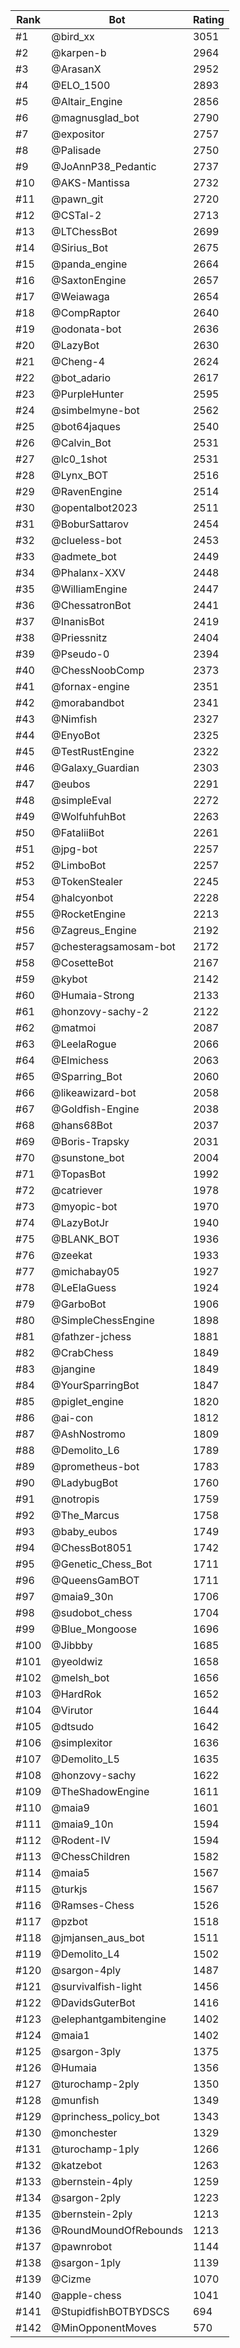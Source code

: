 Rank|Bot|Rating
---|---|---
#1|@bird_xx|3051
#2|@karpen-b|2964
#3|@ArasanX|2952
#4|@ELO_1500|2893
#5|@Altair_Engine|2856
#6|@magnusglad_bot|2790
#7|@expositor|2757
#8|@Palisade|2750
#9|@JoAnnP38_Pedantic|2737
#10|@AKS-Mantissa|2732
#11|@pawn_git|2720
#12|@CSTal-2|2713
#13|@LTChessBot|2699
#14|@Sirius_Bot|2675
#15|@panda_engine|2664
#16|@SaxtonEngine|2657
#17|@Weiawaga|2654
#18|@CompRaptor|2640
#19|@odonata-bot|2636
#20|@LazyBot|2630
#21|@Cheng-4|2624
#22|@bot_adario|2617
#23|@PurpleHunter|2595
#24|@simbelmyne-bot|2562
#25|@bot64jaques|2540
#26|@Calvin_Bot|2531
#27|@lc0_1shot|2531
#28|@Lynx_BOT|2516
#29|@RavenEngine|2514
#30|@opentalbot2023|2511
#31|@BoburSattarov|2454
#32|@clueless-bot|2453
#33|@admete_bot|2449
#34|@Phalanx-XXV|2448
#35|@WilliamEngine|2447
#36|@ChessatronBot|2441
#37|@InanisBot|2419
#38|@Priessnitz|2404
#39|@Pseudo-0|2394
#40|@ChessNoobComp|2373
#41|@fornax-engine|2351
#42|@morabandbot|2341
#43|@Nimfish|2327
#44|@EnyoBot|2325
#45|@TestRustEngine|2322
#46|@Galaxy_Guardian|2303
#47|@eubos|2291
#48|@simpleEval|2272
#49|@WolfuhfuhBot|2263
#50|@FataliiBot|2261
#51|@jpg-bot|2257
#52|@LimboBot|2257
#53|@TokenStealer|2245
#54|@halcyonbot|2228
#55|@RocketEngine|2213
#56|@Zagreus_Engine|2192
#57|@chesteragsamosam-bot|2172
#58|@CosetteBot|2167
#59|@kybot|2142
#60|@Humaia-Strong|2133
#61|@honzovy-sachy-2|2122
#62|@matmoi|2087
#63|@LeelaRogue|2066
#64|@Elmichess|2063
#65|@Sparring_Bot|2060
#66|@likeawizard-bot|2058
#67|@Goldfish-Engine|2038
#68|@hans68Bot|2037
#69|@Boris-Trapsky|2031
#70|@sunstone_bot|2004
#71|@TopasBot|1992
#72|@catriever|1978
#73|@myopic-bot|1970
#74|@LazyBotJr|1940
#75|@BLANK_BOT|1936
#76|@zeekat|1933
#77|@michabay05|1927
#78|@LeElaGuess|1924
#79|@GarboBot|1906
#80|@SimpleChessEngine|1898
#81|@fathzer-jchess|1881
#82|@CrabChess|1849
#83|@jangine|1849
#84|@YourSparringBot|1847
#85|@piglet_engine|1820
#86|@ai-con|1812
#87|@AshNostromo|1809
#88|@Demolito_L6|1789
#89|@prometheus-bot|1783
#90|@LadybugBot|1760
#91|@notropis|1759
#92|@The_Marcus|1758
#93|@baby_eubos|1749
#94|@ChessBot8051|1742
#95|@Genetic_Chess_Bot|1711
#96|@QueensGamBOT|1711
#97|@maia9_30n|1706
#98|@sudobot_chess|1704
#99|@Blue_Mongoose|1696
#100|@Jibbby|1685
#101|@yeoldwiz|1658
#102|@melsh_bot|1656
#103|@HardRok|1652
#104|@Virutor|1644
#105|@dtsudo|1642
#106|@simplexitor|1636
#107|@Demolito_L5|1635
#108|@honzovy-sachy|1622
#109|@TheShadowEngine|1611
#110|@maia9|1601
#111|@maia9_10n|1594
#112|@Rodent-IV|1594
#113|@ChessChildren|1582
#114|@maia5|1567
#115|@turkjs|1567
#116|@Ramses-Chess|1526
#117|@pzbot|1518
#118|@jmjansen_aus_bot|1511
#119|@Demolito_L4|1502
#120|@sargon-4ply|1487
#121|@survivalfish-light|1456
#122|@DavidsGuterBot|1416
#123|@elephantgambitengine|1402
#124|@maia1|1402
#125|@sargon-3ply|1375
#126|@Humaia|1356
#127|@turochamp-2ply|1350
#128|@munfish|1349
#129|@princhess_policy_bot|1343
#130|@monchester|1329
#131|@turochamp-1ply|1266
#132|@katzebot|1263
#133|@bernstein-4ply|1259
#134|@sargon-2ply|1223
#135|@bernstein-2ply|1213
#136|@RoundMoundOfRebounds|1213
#137|@pawnrobot|1144
#138|@sargon-1ply|1139
#139|@Cizme|1070
#140|@apple-chess|1041
#141|@StupidfishBOTBYDSCS|694
#142|@MinOpponentMoves|570
